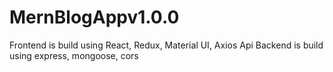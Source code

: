 # MernBlogAppv1.0.0

Frontend is build using React, Redux, Material UI, Axios Api
Backend is build using express, mongoose, cors 
